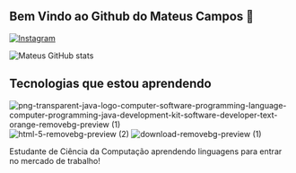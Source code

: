 ## Bem Vindo ao Github do Mateus Campos 👋

[![Instagram](https://img.shields.io/badge/Instagram-E4405F?style=for-the-badge&logo=instagram&logoColor=white)](https://www.instagram.com/mateus_campos06/)

![Mateus GitHub stats](https://github-readme-stats.vercel.app/api?username=Cogumelo06&show_icons=true&theme=dracula)

## Tecnologias que estou aprendendo

![png-transparent-java-logo-computer-software-programming-language-computer-programming-java-development-kit-software-developer-text-orange-removebg-preview (1)](https://github.com/user-attachments/assets/8ff22204-a9e2-4f59-a840-861e397e1ff2)     ![html-5-removebg-preview (2)](https://github.com/user-attachments/assets/a6833ad3-cad6-4cba-9bec-cc68ed70fcc9)     ![download-removebg-preview (1)](https://github.com/user-attachments/assets/34729692-af2d-4507-894b-0585652a519f)




Estudante de Ciência da Computação aprendendo linguagens para entrar no mercado de trabalho!


